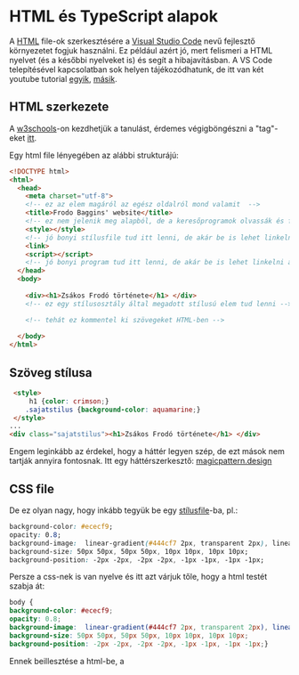 # HTML és TypeScript alapok

A [HTML](https://en.wikipedia.org/wiki/HTML) file-ok szerkesztésére a [Visual Studio Code](https://en.wikipedia.org/wiki/Visual_Studio_Code) nevű fejlesztő környezetet fogjuk használni. Ez például azért jó, mert felismeri a HTML nyelvet (és a későbbi nyelveket is) és segít a hibajavításban. A VS Code telepítésével kapcsolatban sok helyen tájékozódhatunk, de itt van két youtube tutorial [egyik](https://youtu.be/31dRWcPcvhM), [másik](https://youtu.be/DqaTKBU9TZk).

## HTML szerkezete

A [w3schools](https://www.w3schools.com/html/default.asp)-on kezdhetjük a tanulást, érdemes végigböngészni a "tag"-eket [itt](https://www.w3schools.com/tags/default.asp).

Egy html file lényegében az alábbi strukturájú:

````html
<!DOCTYPE html>
<html>
  <head>
    <meta charset="utf-8">
    <!-- ez az elem magáról az egész oldalról mond valamit  -->
    <title>Frodo Baggins' website</title>
    <!-- ez nem jelenik meg alapból, de a keresőprogramok olvassák és felhasználják  -->
    <style></style>
    <!-- jó bonyi stílusfile tud itt lenni, de akár be is lehet linkelni a css-t -->
    <link>
    <script></script>
    <!-- jó bonyi program tud itt lenni, de akár be is lehet linkelni a js-t -->
  </head>
  <body>
   
    <div><h1>Zsákos Frodó története</h1> </div>
    <!-- ez egy stílusosztály által megadott stílusú elem tud lenni -->

    <!-- tehát ez kommentel ki szövegeket HTML-ben -->
   
  </body>
</html>
````

## Szöveg stílusa

````html
 <style> 
     h1 {color: crimson;}
    .sajatstilus {background-color: aquamarine;}
 </style>
...
<div class="sajatstilus"><h1>Zsákos Frodó története</h1> </div>

````
Engem leginkább az érdekel, hogy a háttér legyen szép, de ezt mások nem tartják annyira fontosnak. Itt egy háttérszerkesztő: [magicpattern.design](https://www.magicpattern.design/tools/css-backgrounds)

## CSS file

De ez olyan nagy, hogy inkább tegyük be egy [stílusfile](https://en.wikipedia.org/wiki/CSS)-ba, pl.:

````css
background-color: #ececf9;
opacity: 0.8;
background-image:  linear-gradient(#444cf7 2px, transparent 2px), linear-gradient(90deg, #444cf7 2px, transparent 2px), linear-gradient(#444cf7 1px, transparent 1px), linear-gradient(90deg, #444cf7 1px, #ececf9 1px);
background-size: 50px 50px, 50px 50px, 10px 10px, 10px 10px;
background-position: -2px -2px, -2px -2px, -1px -1px, -1px -1px;
````
Persze a css-nek is van nyelve és itt azt várjuk tőle, hogy a html testét szabja át:

````css
body {
background-color: #ececf9;
opacity: 0.8;
background-image:  linear-gradient(#444cf7 2px, transparent 2px), linear-gradient(90deg, #444cf7 2px, transparent 2px), linear-gradient(#444cf7 1px, transparent 1px), linear-gradient(90deg, #444cf7 1px, #ececf9 1px);
background-size: 50px 50px, 50px 50px, 10px 10px, 10px 10px;
background-position: -2px -2px, -2px -2px, -1px -1px, -1px -1px;}
````
Ennek beillesztése a html-be, a <style> helyett

````html
<link rel="stylesheet" href="sajatstilus.css">
````
  
Szeretném a címet és a szöveget is szépen átformázni:
  
````css
.cim {color: #070718b0;
        float: none;
       /* padding: 100px; */
        margin-top: 50px;
        margin-bottom: 50px;
        margin-left: 200px;}

    .szoveg1 {
        color: #070718b0;
        float: none;
         /* padding: 100px; */
         margin-left: 200px;
      }
````
  
````html
  
    <div class="cim"><h1>Zsákos Frodó története</h1> </div>

    <div class="szoveg1">
        
        Volt egyszer egy földbe vájt lyuk és abban élt egy babó.
    
    </div>
````
  
Jobb lenne egy képet is mellékelni:
  
````html
  <div class="szoveg1">
        <table style="width:600px" >
            <tr>
            <td> <img src="babo_1.jpg" width="100" style="margin-right: 1cm;"> </td>
            <td>Volt egyszer egy földbe vájt lyuk és abban élt egy babó. Nem volt ez a lyuk rút, mocskos, nedves, teli féregmaradékkal, dohszaggal, sem száraz, csupasz, homokos lyuk, ahol se leülni, sem enni nemigen lehet: ez babólyuk volt, ami egyértelmű a kényelemmel. 
            </td>
              
            </tr>
          </table> 
    </div>
````

## TypeScript

A <script></script> tagek közé lehet illeszteni azokat a programokat, amik a html dokumentumban tudnak lefutni. Ezek a _JavaScript_ programok. Persze ezt is külön programokkal fogjuk elkészíteni. Olyan nyelvet választottunk, amit értelmesen lehet használni, azaz a változók rendesen be vannak típusokba osztva (ahogy a Matlabban), most ezt a [TypeScript](https://www.typescriptlang.org/) lesz, ami a JavaScript típusolt változata. [Itt](https://youtu.be/L_iKniPK6K0) például találtok egy útmutatót. Alapból ezt az elv: JS + types = TS.
  
A működtetéséhez kell node (ez a .js file-okat tudja futtatni, de a browser is megteszi) és node-typescript (ami a .ts dolgokat csinálja). A tsc TS kompájlerrel lehet .ts-ből .js-t készíteni.  
  
Használata: abban a könyvtárban, amiben dolgoztok, elpször készíteni kell egy az olyan file-t, ami a beállításokat tartalamzza, de ez automatikusan lesz:

````terminal
  tsc --init 
````
  
Ha nem a File/Open Folder segítségével megnyitott könyvtárban dolgoztok, akkor a  VS Code-ban tudtok egy terminált nyitni és abba a könyvtárba navigálni, ahol dolgozni szeretnétek. Ekkor ````ls````, ````cd konyvtar````, ````cd ..```` utasításokat szoktuk használni. 

````ls```` listázza a könyvtár tartalmát

````cd konyvtar```` belép a könyvtár nevű könyvtárba

````cd ..```` visszalép a főkönyvtárba

Javasolt előre a könyvtárkezelőben egy könyvtárat készíteni, hogy az előbbi lépegetést ne kelljen megcsinálni. Nlam infomc_8 a könyvtár neve. Ha az Open Folderrel megnyitjátok a VS Code-ban a könyvtárat, akkor a Terminál eleve abban a könyvtárban nyílik meg, szóval nem lesz szükésgetek a navigálásra. De jó tudni, hogy megy. Készítetek egy .ts file-t, majd oda írjátok be a program tartalmát. Végül "kompájoljátok" .js-b3, ha ezt a parancsot adjátok ki: 
  
````terminal
  tsc programom.ts
````
  
és a .js-t már a browser felismeri.
  
A .js file kódját a <script src="..."> tagben tudjuk betölteni a html-hez:
  
````html
<script src="tipusok.js"></script>
````
  
## Első n természetes szám összege háromféleképpen
  
Jól ismerjük a játék menetét -- először képlettel... Ebben a nyelvben mindig meg kell adni a változók [típusát](https://www.typescriptlang.org/docs/handbook/2/everyday-types.html). Ettől TYPEScript a TypeScript. A függvények írásmódja ugyanaz, mint a JavaScriptben és nagyon hasonló a Matlabhoz.

````typescript
function elsoNKeplettel(input: number): number {
    return (input * (input + 1)) / 2;
}
````
Ez a program számot eszik és számot ad vissza. (Attól függ, melyiket adtuk oda neki étkezés céljából.) Rekurzív definíció esetén újra meg kell hívni ugyanazt a programot:

````typescript
function elsoNRekurzivan(input: number): number {
    if (input < 0) 
    { return 0} 
    else 
    { return elsoNRekurzivan(input - 1) + input};
}
````

A for loop bonyibb, három új parancs is van benne: for, let, ++


````typescript
function elsoNForLooppal(input: number): number {
    let osszeg: number = 0;
    for (let index: number = 0; index < input + 1; index++) {
        osszeg = osszeg + index ;
        
    }
    { return osszeg};
}

````typescript
function tetel(input: number): boolean {
    let output: boolean = (elsoNRekurzivan(input) == elsoNKeplettel(input)); 
    { return output};
}

````
